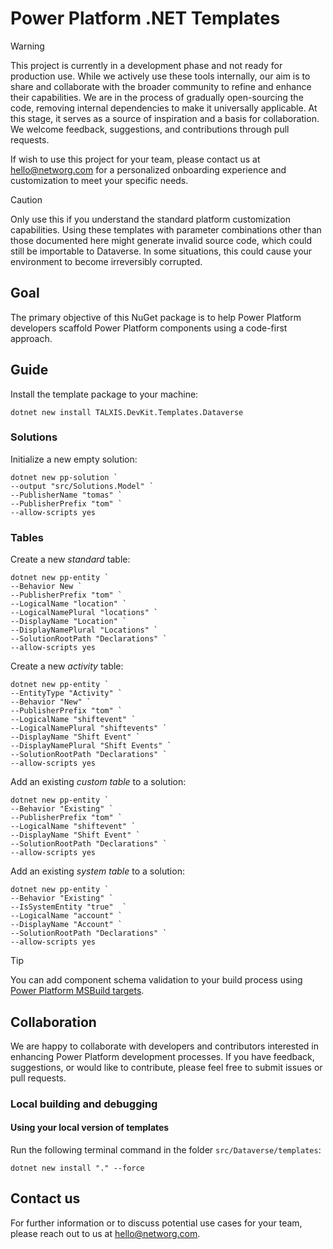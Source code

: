 # Power Platform .NET Templates
> [!WARNING]
> This project is currently in a development phase and not ready for production use.
> While we actively use these tools internally, our aim is to share and collaborate with the broader community to refine and enhance their capabilities.
> We are in the process of gradually open-sourcing the code, removing internal dependencies to make it universally applicable.
> At this stage, it serves as a source of inspiration and a basis for collaboration.
> We welcome feedback, suggestions, and contributions through pull requests.

If wish to use this project for your team, please contact us at hello@networg.com for a personalized onboarding experience and customization to meet your specific needs.

> [!CAUTION]
> Only use this if you understand the standard platform customization capabilities.
> Using these templates with parameter combinations other than those documented here might generate invalid source code, which could still be importable to Dataverse.
> In some situations, this could cause your environment to become irreversibly corrupted.

## Goal
The primary objective of this NuGet package is to help Power Platform developers scaffold Power Platform components using a code-first approach.

## Guide
Install the template package to your machine:
```console
dotnet new install TALXIS.DevKit.Templates.Dataverse
```

### Solutions
Initialize a new empty solution:
```console
dotnet new pp-solution `
--output "src/Solutions.Model" `
--PublisherName "tomas" `
--PublisherPrefix "tom" `
--allow-scripts yes
```

### Tables
Create a new *standard* table:
```console
dotnet new pp-entity `
--Behavior New `
--PublisherPrefix "tom" `
--LogicalName "location" `
--LogicalNamePlural "locations" `
--DisplayName "Location" `
--DisplayNamePlural "Locations" `
--SolutionRootPath "Declarations" `
--allow-scripts yes
```

Create a new *activity* table:
```console
dotnet new pp-entity `
--EntityType "Activity" `
--Behavior "New" `
--PublisherPrefix "tom" `
--LogicalName "shiftevent" `
--LogicalNamePlural "shiftevents" `
--DisplayName "Shift Event" `
--DisplayNamePlural "Shift Events" `
--SolutionRootPath "Declarations" `
--allow-scripts yes
```

Add an existing *custom table* to a solution:
```console
dotnet new pp-entity `
--Behavior "Existing" `
--PublisherPrefix "tom" `
--LogicalName "shiftevent" `
--DisplayName "Shift Event" `
--SolutionRootPath "Declarations" `
--allow-scripts yes
```

Add an existing *system table* to a solution:
```console
dotnet new pp-entity `
--Behavior "Existing" `
--IsSystemEntity "true"  `
--LogicalName "account" `
--DisplayName "Account" `
--SolutionRootPath "Declarations" `
--allow-scripts yes
```

> [!TIP]  
> You can add component schema validation to your build process using [Power Platform MSBuild targets](https://github.com/TALXIS/tools-devkit-build).

## Collaboration

We are happy to collaborate with developers and contributors interested in enhancing Power Platform development processes. If you have feedback, suggestions, or would like to contribute, please feel free to submit issues or pull requests.

### Local building and debugging

#### Using your local version of templates

Run the following terminal command in the folder `src/Dataverse/templates`:

```
dotnet new install "." --force
```

## Contact us

For further information or to discuss potential use cases for your team, please reach out to us at hello@networg.com.